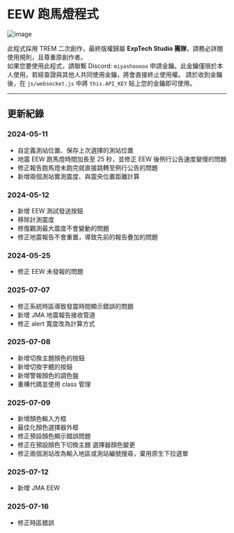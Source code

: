 # EEW 跑馬燈程式

![image](https://github.com/user-attachments/assets/8942befd-11dd-4f68-82a6-52b3536b1138)

此程式採用 TREM 二次創作，最終版權歸屬 **ExpTech Studio 團隊**，請務必詳閱使用規則，且尊重原創作者。  
如果您要使用此程式，請聯繫 Discord: `miyashooooo` 申請金鑰。此金鑰僅限於本人使用，若經查證與其他人共同使用金鑰，將會直接終止使用權。
請於收到金鑰後，在 `js/websocket.js` 中將 `this.API_KEY` 貼上您的金鑰即可使用。

---

## 更新紀錄

### 2024-05-11

- 自定義測站位置、保存上次選擇的測站位置
- 地震 EEW 跑馬燈時間加長至 25 秒，並修正 EEW 後例行公告速度變慢的問題
- 修正報告跑馬燈未跑完就直接跳轉至例行公告的問題
- 新增兩個測站實測震度、與震央位置距離計算

### 2024-05-12

- 新增 EEW 測試發送按鈕
- 移除計測震度
- 修復觀測最大震度不會變動的問題
- 修正地震報告不會重置，導致先前的報告疊加的問題

### 2024-05-25

- 修正 EEW 未發報的問題

### 2025-07-07

- 修正系統時區導致發震時間顯示錯誤的問題
- 新增 JMA 地震報告接收管道
- 修正 alert 寬度改為計算方式

### 2025-07-08

- 新增切換主題顏色的按鈕
- 新增切換字體的按鈕
- 新增警報顏色的調色盤
- 重構代碼並使用 class 管理

### 2025-07-09

- 新增顏色輸入方框
- 最佳化顏色選擇器外框
- 修正預設顏色顯示錯誤問題
- 修正在預設顏色下切換主題 選擇器顏色變更
- 修正兩個測站改為輸入地區或測站編號搜尋，棄用原生下拉選單

### 2025-07-12

- 新增 JMA EEW

### 2025-07-16

- 修正時區錯誤
